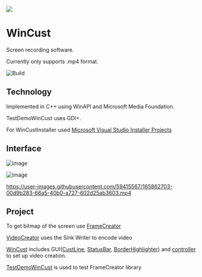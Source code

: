 ![](./WinCust/WinCust.ico) 
# WinCust
Screen recording software.

Currently only supports .mp4 format.

![Build](https://github.com/Edinazaza/WinCust/actions/workflows/buld-test.yml/badge.svg)

## Technology
Implemented in C++ using WinAPI and Microsoft Media Foundation.

TestDemoWinCust uses GDI+.

For WinCustInstaller used [Microsoft Visual Studio Installer Projects](https://marketplace.visualstudio.com/items?itemName=VisualStudioClient.MicrosoftVisualStudio2017InstallerProjects)

## Interface 
![image](https://user-images.githubusercontent.com/59415567/165858850-3268243b-5917-4c9d-acfa-93824ee22059.png)

![image](https://user-images.githubusercontent.com/59415567/165858873-c2917a56-e173-4d40-bb0a-c0dadd235ee4.png)

https://user-images.githubusercontent.com/59415567/165862703-00d9b283-66a5-40b0-a727-602d25ab3603.mp4

## Project
To get bitmap of the screen use [FrameCreator](./src/FrameCreator)  

[VideoCreator](./src/VideoCreator) uses the Sink Writer to encode video  

[WinCust](./WinCust) includes GUI([CustLine](./WinCust/CustLine.h), [StatusBar](./WinCust/CustBar.h), [BorderHighlighter](./WinCust/BorderHiglighter.h)) and [controller](./WinCust/CustLineController.h) to set up video creation.

[TestDemoWinCust](./TestDemoWinCust) is used to test FrameCreator library



